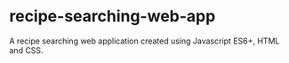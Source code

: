 # recipe-searching-web-app
A recipe searching web application created using Javascript ES6+, HTML and CSS.
